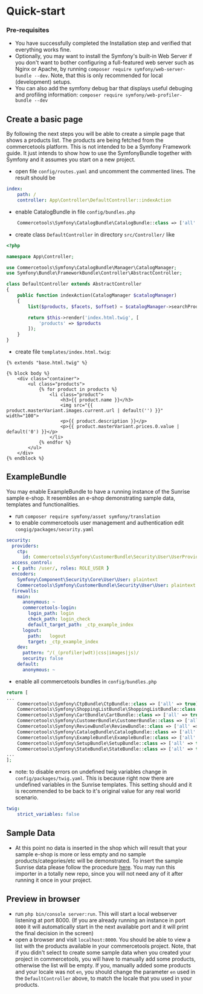 # Quick-start

### Pre-requisites

* You have successfully completed the Installation step and verified that everything works fine.
* Optionally, you may want to install the Symfony's built-in Web Server if you don't want
to bother configuring a full-featured web server such as Nginx or Apache, by running
`composer require symfony/web-server-bundle --dev`. Note, that this is only recommended
for local (development) setups.
* You can also add the symfony debug bar that displays useful debuging and profiling information:
`composer require symfony/web-profiler-bundle --dev`



## Create a basic page

By following the next steps you will be able to create a simple page that shows a products list.
The products are being fetched from the commercetools platform. This is not intended to be
a Symfony Framework guide. It just intends to show how to use the SymfonyBundle together
with Symfony and it assumes you start on a new project.

* open file `config/routes.yaml` and uncomment the commented lines. The result should be
```yaml
index:
    path: /
    controller: App\Controller\DefaultController::indexAction
```

* enable CatalogBundle in file `config/bundles.php`
```php
    Commercetools\Symfony\CatalogBundle\CatalogBundle::class => ['all' => true],
```

* create class `DefaultController` in directory `src/Controller/` like

```php
<?php

namespace App\Controller;

use Commercetools\Symfony\CatalogBundle\Manager\CatalogManager;
use Symfony\Bundle\FrameworkBundle\Controller\AbstractController;

class DefaultController extends AbstractController
{
    public function indexAction(CatalogManager $catalogManager)
    {
        list($products, $facets, $offset) = $catalogManager->searchProducts('en');

        return $this->render('index.html.twig', [
            'products' => $products
        ]);
    }
}
```
* create file `templates/index.html.twig`:

```twig
{% extends "base.html.twig" %}

{% block body %}
    <div class="container">
        <ul class="products">
            {% for product in products %}
                <li class="product">
                    <h3>{{ product.name }}</h3>
                    <img src="{{ product.masterVariant.images.current.url | default('') }}" width="100">
                    <p>{{ product.description }}</p>
                    <p>{{ product.masterVariant.prices.0.value | default('0') }}</p>
                </li>
            {% endfor %}
        </ul>
    </div>
{% endblock %}
```

## ExampleBundle

You may enable ExampleBundle to have a running instance of the Sunrise sample e-shop. It
resembles an e-shop demonstrating sample data, templates and functionalities.

* run `composer require symfony/asset symfony/translation`
* to enable commercetools user management and authentication edit `congig/packages/security.yaml`
```yaml
security:
  providers:
    ctp:
      id: Commercetools\Symfony\CustomerBundle\Security\User\UserProvider
  access_control:
  - { path: /user/, roles: ROLE_USER }
  encoders:
    Symfony\Component\Security\Core\User\User: plaintext
    Commercetools\Symfony\CustomerBundle\Security\User\User: plaintext
  firewalls:
    main:
      anonymous: ~
      commercetools-login:
        login_path: login
        check_path: login_check
        default_target_path: _ctp_example_index
      logout:
        path:   logout
        target: _ctp_example_index
    dev:
      pattern: ^/(_(profiler|wdt)|css|images|js)/
      security: false
    default:
      anonymous: ~
```
* enable all commercetools bundles in `config/bundles.php`
```php
return [
...
    Commercetools\Symfony\CtpBundle\CtpBundle::class => ['all' => true],
    Commercetools\Symfony\ShoppingListBundle\ShoppingListBundle::class => ['all' => true],
    Commercetools\Symfony\CartBundle\CartBundle::class => ['all' => true],
    Commercetools\Symfony\CustomerBundle\CustomerBundle::class => ['all' => true],
    Commercetools\Symfony\ReviewBundle\ReviewBundle::class => ['all' => true],
    Commercetools\Symfony\CatalogBundle\CatalogBundle::class => ['all' => true],
    Commercetools\Symfony\ExampleBundle\ExampleBundle::class => ['all' => true],
    Commercetools\Symfony\SetupBundle\SetupBundle::class => ['all' => true],
    Commercetools\Symfony\StateBundle\StateBundle::class => ['all' => true],
...
];
```
* note: to disable errors on undefined twig variables change in `config/packages/twig.yaml`. This is
because right now there are undefined variables in the Sunrise templates. This setting should and it is
recommended to be back to it's original value for any real world scenario.
```yaml
twig:
    strict_variables: false
```

## Sample Data
* At this point no data is inserted in the shop which will result that your sample e-shop is
more or less empty and no sample products/categories/etc
will be demonstrated. To insert the sample Sunrise data please follow the procedure
[here](https://github.com/commercetools/commercetools-sunrise-data/). You may run this importer
in a totally new repo, since you will not need any of it after running it once in your project.



## Preview in browser

* run `php bin/console server:run`. This will start a local webserver listening at port 8000.
(If you are already running an instance in port `8000` it will automatically start in the
next available port and it will print the final decision in the screen)
* open a browser and visit `localhost:8000`. You should be able to view a list with the products
available in your commercetools project. Note, that if you didn't select to create some sample data when you
created your project in commercetools, you will have to manually add some products, otherwise
the list will be empty. If you, manually added some products and your locale was not `en`,
you should change the parameter `en` used in the `DefaultController` above, to match the
locale that you used in your products.
